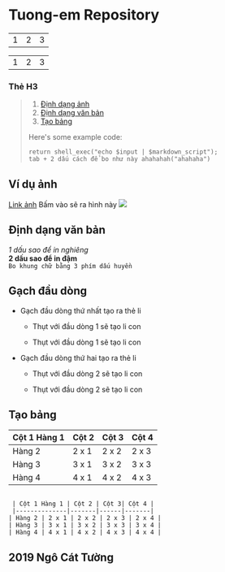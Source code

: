 # Tuong-em Repository #

<table>
    <tr>
        <td>1</td>
		<td>2</td>
		<td>3</td>
    </tr>
</table>

<table>
    <tr>
        <td>1</td>
		<td>2</td>
		<td>3</td>
    </tr>
</table>



### Thẻ H3 ######


> 
> 1.   [Định dạng ảnh](#dinhdanganh)
> 2.   [Định dạng văn bản](#dinhdangtext)
> 3.   [Tạo bảng](#taobang)
> 
> Here's some example code:
> 
>     return shell_exec("echo $input | $markdown_script");
>	  tab + 2 dấu cách để bo như này ahahahah("ahahaha")


<a name="dinhdanganh"></a>
## Ví dụ ảnh
[Link ảnh](https://imgur.com/IMwnYrc)
Bấm vào sẽ ra hình này 
<img src="https://i.imgur.com/IMwnYrc.jpg">

<a name="dinhdangtext"></a>
## Định dạng văn bản
*1 dấu sao để in nghiêng* </br>
**2 dấu sao để in đậm** </br>
```Bo khung chữ bằng 3 phím dấu huyền ``` </br>

<a name="gachdaudong"></a>
## Gạch đầu dòng
- Gạch đầu dòng thứ nhất tạo ra thẻ li
  
  - Thụt với đầu dòng 1 sẽ tạo li con
  
  - Thụt với đầu dòng 1 sẽ tạo li con
 
- Gạch đầu dòng thứ hai tạo ra thẻ li
  
  - Thụt với đầu dòng 2 sẽ tạo li con
  
  - Thụt với đầu dòng 2 sẽ tạo li con
  
 <a name="taobang"></a>
 ## Tạo bảng
 | Cột 1 Hàng 1 | Cột 2 | Cột 3| Cột 4 |
 |--------------|-------|------|-------|
| Hàng 2 | 2 x 1 | 2 x 2 | 2 x 3 | 2 x 4 |
| Hàng 3 | 3 x 1 | 3 x 2 | 3 x 3 | 3 x 4 |
| Hàng 4 | 4 x 1 | 4 x 2 | 4 x 3 | 4 x 4 |


<pre><code>
 | Cột 1 Hàng 1 | Cột 2 | Cột 3| Cột 4 |
 |--------------|-------|------|-------|
| Hàng 2 | 2 x 1 | 2 x 2 | 2 x 3 | 2 x 4 |
| Hàng 3 | 3 x 1 | 3 x 2 | 3 x 3 | 3 x 4 |
| Hàng 4 | 4 x 1 | 4 x 2 | 4 x 3 | 4 x 4 |
</code></pre>



## 2019 Ngô Cát Tường
